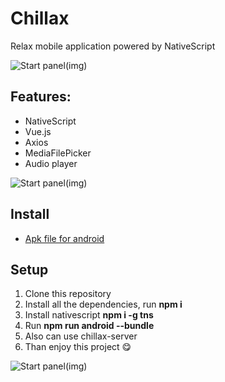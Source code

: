 # Chillax
Relax mobile application powered by NativeScript

![Start panel(img)](https://images2.imgbox.com/24/5f/mTUnmV9A_o.jpg)

## Features:
- NativeScript
- Vue.js
- Axios
- MediaFilePicker
- Audio player

![Start panel(img)](https://images2.imgbox.com/ea/76/bVLIZXaX_o.jpg)

## Install
- [Apk file for android](https://we.tl/t-ZWiMBqBX8a)


## Setup
1. Clone this repository
2. Install all the dependencies, run **npm i**
3. Install nativescript **npm i -g tns**
4. Run **npm run android --bundle**
6. Also can use chillax-server
5. Than enjoy this project :yum:

![Start panel(img)](https://images2.imgbox.com/8b/d8/t7hQvN7d_o.jpg)
